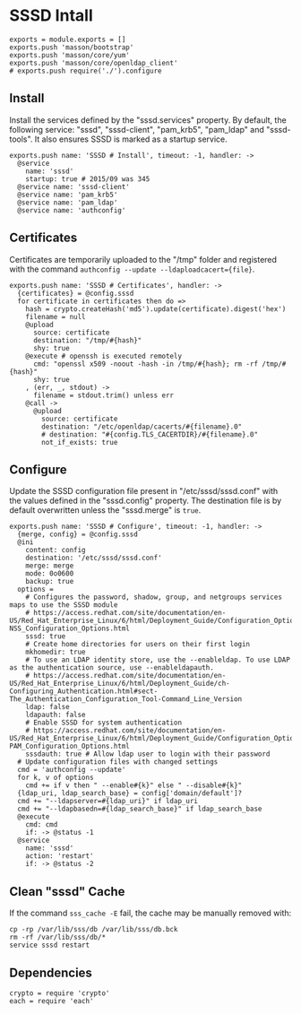 
# SSSD Intall

    exports = module.exports = []
    exports.push 'masson/bootstrap'
    exports.push 'masson/core/yum'
    exports.push 'masson/core/openldap_client'
    # exports.push require('./').configure

## Install

Install the services defined by the "sssd.services" property. By default, the
following service: "sssd", "sssd-client", "pam\_krb5", "pam\_ldap" and
"sssd-tools". It also ensures SSSD is marked as a startup service.

    exports.push name: 'SSSD # Install', timeout: -1, handler: ->
      @service
        name: 'sssd'
        startup: true # 2015/09 was 345
      @service name: 'sssd-client'
      @service name: 'pam_krb5'
      @service name: 'pam_ldap'
      @service name: 'authconfig'

## Certificates

Certificates are temporarily uploaded to the "/tmp" folder and registered with
the command `authconfig --update --ldaploadcacert={file}`.

    exports.push name: 'SSSD # Certificates', handler: ->
      {certificates} = @config.sssd
      for certificate in certificates then do =>
        hash = crypto.createHash('md5').update(certificate).digest('hex')
        filename = null
        @upload
          source: certificate
          destination: "/tmp/#{hash}"
          shy: true
        @execute # openssh is executed remotely
          cmd: "openssl x509 -noout -hash -in /tmp/#{hash}; rm -rf /tmp/#{hash}"
          shy: true
        , (err, _, stdout) ->
          filename = stdout.trim() unless err
        @call ->
          @upload 
            source: certificate
            destination: "/etc/openldap/cacerts/#{filename}.0"
            # destination: "#{config.TLS_CACERTDIR}/#{filename}.0"
            not_if_exists: true


## Configure

Update the SSSD configuration file present in "/etc/sssd/sssd.conf" with the
values defined in the "sssd.config" property. The destination file is by
default overwritten unless the "sssd.merge" is `true`.

    exports.push name: 'SSSD # Configure', timeout: -1, handler: ->
      {merge, config} = @config.sssd
      @ini
        content: config
        destination: '/etc/sssd/sssd.conf'
        merge: merge
        mode: 0o0600
        backup: true
      options =
        # Configures the password, shadow, group, and netgroups services maps to use the SSSD module
        # https://access.redhat.com/site/documentation/en-US/Red_Hat_Enterprise_Linux/6/html/Deployment_Guide/Configuration_Options-NSS_Configuration_Options.html
        sssd: true
        # Create home directories for users on their first login
        mkhomedir: true
        # To use an LDAP identity store, use the --enableldap. To use LDAP as the authentication source, use --enableldapauth.
        # https://access.redhat.com/site/documentation/en-US/Red_Hat_Enterprise_Linux/6/html/Deployment_Guide/ch-Configuring_Authentication.html#sect-The_Authentication_Configuration_Tool-Command_Line_Version
        ldap: false
        ldapauth: false
        # Enable SSSD for system authentication
        # https://access.redhat.com/site/documentation/en-US/Red_Hat_Enterprise_Linux/6/html/Deployment_Guide/Configuration_Options-PAM_Configuration_Options.html
        sssdauth: true # Allow ldap user to login with their password
      # Update configuration files with changed settings
      cmd = 'authconfig --update'
      for k, v of options
        cmd += if v then " --enable#{k}" else " --disable#{k}"
      {ldap_uri, ldap_search_base} = config['domain/default']?
      cmd += "--ldapserver=#{ldap_uri}" if ldap_uri
      cmd += "--ldapbasedn=#{ldap_search_base}" if ldap_search_base
      @execute
        cmd: cmd
        if: -> @status -1
      @service
        name: 'sssd'
        action: 'restart'
        if: -> @status -2

## Clean "sssd" Cache

If the command `sss_cache -E` fail, the cache may be manually removed with:

```
cp -rp /var/lib/sss/db /var/lib/sss/db.bck
rm -rf /var/lib/sss/db/*
service sssd restart
```

## Dependencies

    crypto = require 'crypto'
    each = require 'each'
